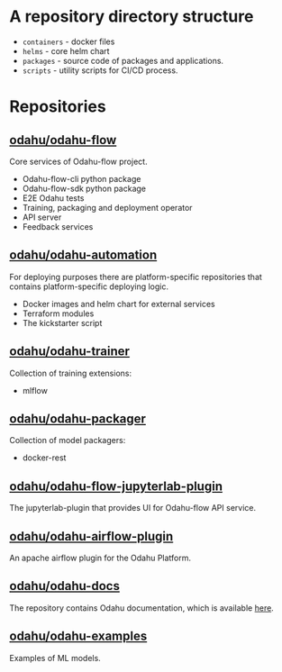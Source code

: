 # A repository directory structure

* `containers` - docker files
* `helms` - core helm chart
* `packages` - source code of packages and applications.
* `scripts` - utility scripts for CI/CD process.

# Repositories

## [odahu/odahu-flow](https://github.com/odahu/odahu-flow)

Core services of Odahu-flow project.

* Odahu-flow-cli python package
* Odahu-flow-sdk python package
* E2E Odahu tests
* Training, packaging and deployment operator
* API server
* Feedback services

## [odahu/odahu-automation](https://github.com/odahu/odahu-automation)

For deploying purposes there are platform-specific repositories that contains platform-specific deploying logic.

* Docker images and helm chart for external services
* Terraform modules
* The kickstarter script

## [odahu/odahu-trainer](https://github.com/odahu/odahu-trainer)

Collection of training extensions:
* mlflow

## [odahu/odahu-packager](https://github.com/odahu/odahu-packager)

Collection of model packagers:
* docker-rest

## [odahu/odahu-flow-jupyterlab-plugin](https://github.com/odahu/odahu-flow-jupyterlab-plugin)

The jupyterlab-plugin that provides UI for Odahu-flow API service.

## [odahu/odahu-airflow-plugin](https://github.com/odahu/odahu-airflow-plugin)

An apache airflow plugin for the Odahu Platform.

## [odahu/odahu-docs](https://github.com/odahu/odahu-docs)

The repository contains Odahu documentation, which is available [here](http://odahu.github.io/).

## [odahu/odahu-examples](https://github.com/odahu/odahu-examples)

Examples of ML models.
